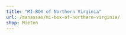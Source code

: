 ```yaml
---
title: "MI-BOX of Northern Virginia"
url: /manassas/mi-box-of-northern-virginia/
shop: Mieten
---
```

